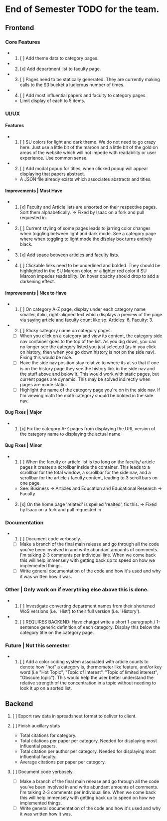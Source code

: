 # End of Semester TODO for the team.

## Frontend

### Core Features
- 1. [ ] Add theme data to category pages.
- 2. [x] Add department list to faculty page.
- 3. [ ] Pages need to be statically generated. They are currently making calls to the S3 bucket a ludicrous number of times.
- 4. [ ] Add most influential papers and faculty to category pages.
  - Limit display of each to 5 items.

### UI/UX

#### Features
- 1. [ ] SU colors for light and dark theme. We do not need to go crazy here. Just use a little bit of the maroon and a little bit of the gold on areas of the website which will not impede with readability or user experience. Use common sense.
- 2. [ ] Add modal popup for titles, when clicked popup will appear displaying that papers abstract.
  - A JSON file already exists which associates abstracts and titles.

#### Improvements | Must Have
- 1. [x] Faculty and Article lists are unsorted on their respective pages. Sort them alphabetically. -> Fixed by Isaac on a fork and pull requested in. 
- 2. [ ] Current styling of some pages leads to jarring color changes when toggling between light and dark mode. See a category page where when toggling to light mode the display box turns entirely black.
- 3. [x] Add space between articles and faculty lists.
- 4. [ ] Clickable links need to be underlined and bolded. They should be highlighted in the SU Maroon color, or a lighter red color if SU Maroon impedes readability. On hover opacity should drop to add a darkening effect.

#### Improvements | Nice to Have
- 1. [ ] On category A-Z page, display under each category name smaller, italic, right-aligned text which displays a preview of the page via saying article and faculty count like so: Articles: 6, Faculty: 3.
- 2. [ ] Sticky category name on category pages.
  - [ ] When you click on a category and view its content, the category side nav container goes to the top of the list. As you dig down, you can no longer see the category listed you just selected (as in you click on history, then when you go down history is not on the side nav). Fixing this would be nice.
  - [ ] Have the side nav position stay relative to where its at so that if one is on the history page they see the history link in the side nav and the stuff above and below it. This would work with static pages, but current pages are dynamic. This may be solved indirectly when pages are made static.
  - [ ] Highlight the name of the category page you're on in the side nav. If I'm viewing math the math category should be bolded in the side nav.

#### Bug Fixes | Major
- 1. [x] Fix the category A-Z pages from displaying the URL version of the category name to displaying the actual name.

#### Bug Fixes | Minor
- 1. [ ] When the faculty or article list is too long on the faculty/ article pages it creates a scrollbar inside the container. This leads to a scrollbar for the total window, a scrollbar for the side nav, and a scrollbar for the article / faculty content, leading to 3 scroll bars on one page.
    - See: Business -> Articles and Education and Educational Research -> Faculty
- 2. [x] On the home page 'related' is spelled 'realted', fix this. -> Fixed by Isaac on a fork and pull requested in

### Documentation
- 1. [ ] Document code verbosely. 
   - [ ] Make a branch of the final main release and go through all the code you've been involved in and write abundant amounts of comments. I'm talking 2-3 comments per individual line. When we come back this will help immensely with getting back up to speed on how we implemented things.
   - [ ] Write general documentation of the code and how it's used and why it was written how it was.

### Other | Only work on if everything else above this is done.
- 1. [ ] Investigate converting department names from their shortened WoS versions (i.e. 'Hist') to their full version (i.e. 'History').
- 2. [ ] REQUIRES BACKEND: Have chatgpt write a short 1-paragraph / 1-sentence generic definition of each category. Display this below the category title on the category page.

### Future | Not this semester
- 1. [ ] Add a color coding system associated with article counts to denote how "hot" a category is, thermometer like feature, and/or key word (i.e "Hot Topic", "Topic of Interest", "Topic of limited interest", "Obscure topic"). This would help the user better understand the relative strength of the concentration in a topic without needing to look it up on a sorted list.

## Backend
1. [ ] Export raw data in spreadsheet format to deliver to client.  
2. [ ] Finish auxillary stats
   - Total citations for category.
   - Total citations per paper per category. Needed for displaying most influential papers.
   - Total citation per author per category. Needed for displaying most influential faculty.
   - Average citations per paper per category.

3. [ ] Document code verbosely. 
   - [ ] Make a branch of the final main release and go through all the code you've been involved in and write abundant amounts of comments. I'm talking 2-3 comments per individual line. When we come back this will help immensely with getting back up to speed on how we implemented things.
   - [ ] Write general documentation of the code and how it's used and why it was written how it was.